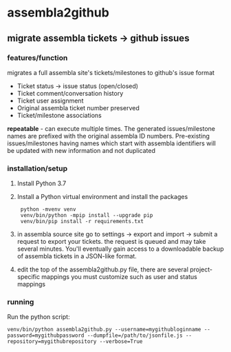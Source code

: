 # assembla2github
## migrate assembla tickets -> github issues

### features/function
migrates a full assembla site's tickets/milestones to github's issue format
* Ticket status -> issue status (open/closed)
* Ticket comment/conversation history
* Ticket user assignment
* Original assembla ticket number preserved
* Ticket/milestone associations
 
**repeatable** - can execute multiple times. The generated issues/milestone names are prefixed with the original assembla ID numbers. Pre-existing issues/milestones having names which start with assembla identifiers will be updated with new information and not duplicated

### installation/setup

1. Install Python 3.7
2. Install a Python virtual environment and install the packages

        python -mvenv venv
        venv/bin/python -mpip install --upgrade pip
        venv/bin/pip install -r requirements.txt

3. in assembla source site go to settings -> export and import -> submit a request to export your tickets. the request is queued and may take several minutes. You'll eventually gain access to a downloadable backup of assembla tickets in a JSON-like format.
4. edit the top of the assembla2github.py file, there are several project-specific mappings you must customize such as user and status mappings

### running

Run the python script:
```
venv/bin/python assembla2github.py --username=mygithubloginname --password=mygithubpassword --dumpfile=/path/to/jsonfile.js --repository=mygithubrepository --verbose=True
```
